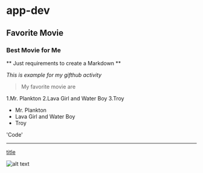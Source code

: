 # app-dev
## Favorite Movie
### Best Movie for Me

** Just requirements to create a Markdown **

*This is example for my gifthub activity*

> My favorite movie are

1.Mr. Plankton
2.Lava Girl and Water Boy
3.Troy

- Mr. Plankton
- Lava Girl and Water Boy
- Troy

'Code'

---

[title](https://www.youtube.com)

![alt text](images.png)

